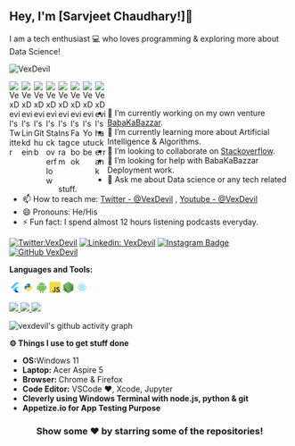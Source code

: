 ## Hey, I'm [Sarvjeet Chaudhary!]👋
I am a tech enthusiast 💻 who loves programming & exploring more about Data Science!

<p align="left"> <img src="https://komarev.com/ghpvc/?username=VexDevil&label=Profile views&color=green&style=plastic" alt="VexDevil" /> </p>
<a href="https://twitter.com/sarvjeetchaudh7">
  <img align="left" alt="VexDevil's Twitter" width="22px" src="https://cdn.jsdelivr.net/npm/simple-icons@v3/icons/twitter.svg" />
</a>
<a href="https://www.linkedin.com/in/sarvjeet-chaudhary-00000001/">
  <img align="left" alt="VexDevil's  Linkdein" width="22px" src="https://cdn.jsdelivr.net/npm/simple-icons@v3/icons/linkedin.svg" />
</a>
<a href="https://github.com/VexDevil">
  <img align="left" alt="VexDevil's  Github" width="22px" src="https://cdn.jsdelivr.net/npm/simple-icons@v3/icons/github.svg" />
</a>
<a href="https://stackoverflow.com/users/15208961/VexDevil?tab=profile">
  <img align="left" alt="VexDevil's Stackoverflow" width="22px" src="https://cdn.jsdelivr.net/npm/simple-icons@v3/icons/stackoverflow.svg" />
</a>
<a href="https://www.instagram.com/vex_devil/">
  <img align="left" alt="VexDevil's  Instagram" width="22px" src="https://cdn.jsdelivr.net/npm/simple-icons@v3/icons/instagram.svg" />
</a>
<a href="https://www.facebook.com/sarvjeet.chaudhary.16100/">
  <img align="left" alt="VexDevil's  Facebook" width="22px" src="https://cdn.jsdelivr.net/npm/simple-icons@v3/icons/facebook.svg" />
</a>
<a href="https://www.youtube.com/channel/UCtaGHMW2SUDl0P6hStUszDA">
  <img align="left" alt="VexDevil's  Youtube" width="22px" src="https://cdn.jsdelivr.net/npm/simple-icons@v3/icons/youtube.svg" />
</a>
<a href="https://www.hackerrank.com/sarvjeetchaudha1">
  <img align="left" alt="VexDevil's  hackerrank" width="22px" src="https://cdn.jsdelivr.net/npm/simple-icons@v3/icons/hackerrank.svg" />
</a>
<br/>
<br/>


- 🔭 I’m currently working on my own venture [BabaKaBazzar](https://BabaKaBazzar.com/).
- 🌱 I’m currently learning more about Artificial Intelligence & Algorithms.
- 👯 I’m looking to collaborate on [Stackoverflow](https://stackoverflow.com/users/15208961/coderavi?tab=profile).
- 🤔 I’m looking for help with BabaKaBazzar Deployment work.
- 💬 Ask me about Data science or any tech related stuff.
- 📫 How to reach me: [Twitter - @VexDevil](https://twitter.com/VexDevil) , [Youtube - @VexDevil](https://www.youtube.com/channel/UCtaGHMW2SUDl0P6hStUszDA)
- 😄 Pronouns: He/His    
- ⚡ Fun fact: I spend almost 12 hours listening podcasts everyday.        
           
 
[![Twitter:VexDevil](https://img.shields.io/twitter/follow/VexDevil?style=social)](https://twitter.com/vex_devil)
[![Linkedin: VexDevil](https://img.shields.io/badge/-VexDevil-blue?style=flat-square&logo=Linkedin&logoColor=white&link=https://www.linkedin.com/in/VexDevil/)](https://www.linkedin.com/in/sarvjeet-chaudhary-00000001/VexDevil/)
[![Instagram Badge](https://img.shields.io/badge/-Instagram-e4405f?style=flat-square&logo=Instagram&logoColor=white)](https://www.instagram.com/vex_devil/) 
[![GitHub VexDevil](https://img.shields.io/github/followers/VexDevil?label=follow&style=social)](https://github.com/VexDevil)

**Languages and Tools:**  

<code><img height="20" src="https://raw.githubusercontent.com/github/explore/80688e429a7d4ef2fca1e82350fe8e3517d3494d/topics/flutter/flutter.png"></code>
<code><img height="20" src="https://raw.githubusercontent.com/github/explore/80688e429a7d4ef2fca1e82350fe8e3517d3494d/topics/python/python.png"></code>
<code><img height="20" src="https://raw.githubusercontent.com/github/explore/80688e429a7d4ef2fca1e82350fe8e3517d3494d/topics/android/android.png"></code>
<code><img height="20" src="https://raw.githubusercontent.com/github/explore/80688e429a7d4ef2fca1e82350fe8e3517d3494d/topics/javascript/javascript.png"></code>
<code><img height="20" src="https://raw.githubusercontent.com/github/explore/80688e429a7d4ef2fca1e82350fe8e3517d3494d/topics/nodejs/nodejs.png"></code>
<code><img height="20" src="https://raw.githubusercontent.com/github/explore/80688e429a7d4ef2fca1e82350fe8e3517d3494d/topics/react/react.png"></code>   

<a href="https://github.com/VexDevil">
<img height="115em"src="https://github-readme-stats.vercel.app/api?username=VexDevil&show_icons=true&theme=algolia&include_all_commits=true&count_private=true"/>
<img height="115em" src="https://github-readme-stats-eight-theta.vercel.app/api/top-langs/?username=VexDevil&layout=compact&langs_count=6&theme=algolia"/>
<img height="115em" src="https://github-readme-streak-stats.herokuapp.com/?user=VexDevil&show_icons=true&locale=en&layout=compact&theme=algolia&line_height=0"/>
</a>

![vexdevil's github activity graph](https://activity-graph.herokuapp.com/graph?username=vexDevil&bg_color=000000&color=4cd8f0&line=2fc8ee&point=ffffff&area=true&hide_border=true)



  <b>⚙️ Things I use to get stuff done</b></summary>
  	<ul>
  	    <li><b>OS:</b>Windows 11</li>
	    <li><b>Laptop: </b>Acer Aspire 5</li>
  	    <li><b>Browser: </b>Chrome & Firefox</li>
	    <li><b>Code Editor:</b> VSCode ❤, Xcode, Jupyter</li>
            <li><b>Cleverly using Windows Terminal with node.js, python & git</li>
		<li><b>Appetize.io for App Testing Purpose</li>
	</ul>	

<div align="center">

### Show some ❤️ by starring some of the repositories!

</div>

